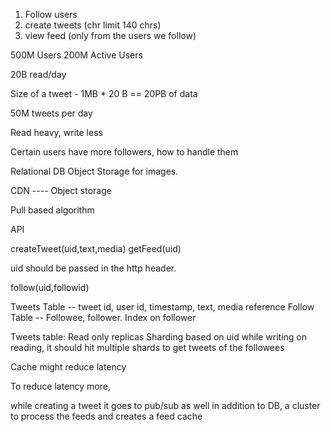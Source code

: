 1. Follow users
2. create tweets (chr limit 140 chrs)
3. view feed (only from the users we follow)

500M Users
200M Active Users

20B read/day

Size of a tweet - 1MB * 20 B == 20PB of data

50M tweets per day

Read heavy, write less

Certain users have more followers, how to handle them

Relational DB
Object Storage for images.

CDN ---- Object storage

Pull based algorithm


API

createTweet(uid,text,media)
getFeed(uid)

uid should be passed in the http header.

follow(uid,followid)

Tweets Table -- tweet id, user id, timestamp, text, media reference
Follow Table -- Followee, follower. Index on follower

Tweets table:
Read only replicas 
Sharding based on uid while writing
on reading, it should hit multiple shards to get tweets of the followees

Cache might reduce latency

To reduce latency more,

while creating a tweet it goes to pub/sub as well in addition to DB, a cluster to process the feeds and creates a feed cache 


